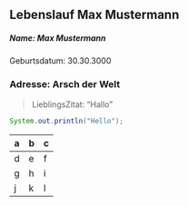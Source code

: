 ## Lebenslauf Max Mustermann

##### Name: Max Mustermann

Geburtsdatum: 30.30.3000

### Adresse: Arsch der Welt

> LieblingsZitat: “Hallo”

```java
System.out.println("Hello"); 
```

| a    | b    | c    |
| ---- | ---- | ---- |
| d    | e    | f    |
| g    | h    | i    |
| j    | k    | l    |

